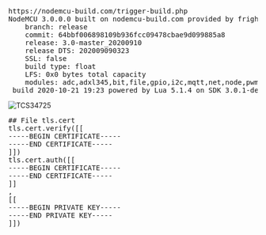 <pre>
https://nodemcu-build.com/trigger-build.php
NodeMCU 3.0.0.0 built on nodemcu-build.com provided by frightanic.com
	branch: release
	commit: 64bbf006898109b936fcc09478cbae9d099885a8
	release: 3.0-master_20200910
	release DTS: 202009090323
	SSL: false
	build type: float
	LFS: 0x0 bytes total capacity
	modules: adc,adxl345,bit,file,gpio,i2c,mqtt,net,node,pwm,tcs34725,tmr,uart,wifi
 build 2020-10-21 19:23 powered by Lua 5.1.4 on SDK 3.0.1-dev(fce080e)
</pre>
![TCS34725](https://github.com/user-attachments/assets/91bcd941-b4bc-4553-ab5e-7f15fdafc5f7)

<pre>
## File tls.cert
tls.cert.verify([[
-----BEGIN CERTIFICATE-----
-----END CERTIFICATE-----
]])
tls.cert.auth([[
-----BEGIN CERTIFICATE-----
-----END CERTIFICATE-----
]]
,
[[
-----BEGIN PRIVATE KEY-----
-----END PRIVATE KEY-----
]])
</pre>